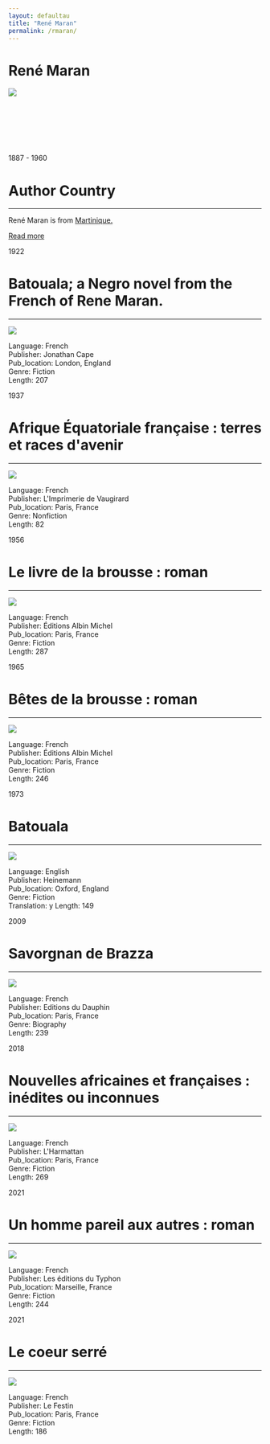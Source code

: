 ```yaml
---
layout: defaultau
title: "René Maran"
permalink: /rmaran/
---
```

<!-- partial:index.partial.html -->
<div class="content">
    <h1>René Maran</h1>
    <div class="quote">
        <div><img src="https://upload.wikimedia.org/wikipedia/commons/thumb/f/f1/Ren%C3%A9_Maran-1930.jpg/340px-Ren%C3%A9_Maran-1930.jpg" class="logo"></div>
    </div>
    <div class="timeline">
        <div style="padding-bottom:100px;"></div>
        <div class="block">
            <div class="date right"><p class="right">1887 - 1960</p></div>
            <div class="dot"></div>
            <div class="left first">
            <div class="author_country">          
                <h1>Author Country</h1><hr>
          <div class="aclocation">   <p>René Maran is from <a href="{{ site.baseurl }}/8"> Martinique.</a></p></div>
            <div class="acreadmore">    <a href="https://en.wikipedia.org/wiki/Ren%C3%A9_Maran" target="_blank">Read more</a></div>
            </div>
            </div>
        </div>
        <div class="block">
            <div class="date left"><p class="left">1922</p></div>
            <div class="dot"></div>
            <div class="right hide">
                <h1>Batouala; a Negro novel from the French of Rene Maran.</h1><hr>
                <p><img src="https://images-na.ssl-images-amazon.com/images/I/41vzukWE-EL._SX346_BO1,204,203,200_.jpg"></p>
                <p>
                Language: French<br/>
                Publisher: Jonathan Cape<br/>
                Pub_location: London, England<br/>
                Genre: Fiction<br/>
                Length: 207</p>
            </div>
        </div>
        <div class="block">
            <div class="date right"><p class="right">1937</p></div>
            <div class="dot"></div>
            <div class="left hide">
                <h1>Afrique Équatoriale française : terres et races d'avenir</h1><hr>
                <p><img src="https://www.soumbala.com/media/catalog/product/cache/1/image/177x265/5e06319eda06f020e43594a9c230972d/B/3/B30897_1.png"></p>
                <p>Language: French<br/>
                Publisher: L'Imprimerie de Vaugirard<br/>
                Pub_location: Paris, France<br/>
                Genre: Nonfiction<br/>
                Length: 82</p>
            </div>
        </div>
        <div class="block">
            <div class="date left"><p class="left">1956</p></div>
            <div class="dot"></div>
            <div class="right hide">
                <h1>Le livre de la brousse : roman</h1><hr>
                <p><img src="https://www.soumbala.com/media/catalog/product/cache/1/image/5e06319eda06f020e43594a9c230972d/A/1/A1007_3.jpg"></p>
                <p>Language: French<br/>
                Publisher: Éditions Albin Michel<br/>
                Pub_location: Paris, France<br/>
                Genre: Fiction<br/>
                Length: 287</p>
            </div>
        </div>
        <div class="block">
            <div class="date right"><p class="right">1965</p></div>
            <div class="dot"></div>
            <div class="left hide">
                <h1>Bêtes de la brousse : roman</h1><hr>
                <p><img src="https://www.soumbala.com/media/catalog/product/cache/1/image/5e06319eda06f020e43594a9c230972d/S/5/S50531.jpg"></p>
                <p>Language: French<br/>
                Publisher: Éditions Albin Michel<br/>
                Pub_location: Paris, France<br/>
                Genre: Fiction<br/>
                Length: 246</p>
            </div>
        </div>
        <div class="block">
            <div class="date left"><p class="left">1973</p></div>
            <div class="dot"></div>
            <div class="right hide">
                <h1>Batouala</h1><hr>
                <p><img src="https://images-na.ssl-images-amazon.com/images/I/51KDXPEVMGL._SX296_BO1,204,203,200_.jpg"></p>
                <p>Language: English<br/>
                Publisher: Heinemann<br/>
                Pub_location: Oxford, England<br/>
                Genre: Fiction<br/>
                Translation: y
                Length: 149</p>
            </div>
        </div>
        <div class="block">
            <div class="date right"><p class="right">2009</p></div>
            <div class="dot"></div>
            <div class="left hide">
                <h1>Savorgnan de Brazza</h1><hr>
                <p><img src="https://m.media-amazon.com/images/I/51O9Lvk9ACL._SX333_BO1,204,203,200_.jpg"></p>
                <p>Language: French<br/>
                Publisher: Editions du Dauphin<br/>
                Pub_location: Paris, France<br/>
                Genre: Biography<br/>
                Length: 239</p>
            </div>
        </div>
        <div class="block">
            <div class="date left"><p class="left">2018</p></div>
            <div class="dot"></div>
            <div class="right hide">
                <h1>Nouvelles africaines et françaises : inédites ou inconnues</h1><hr>
                <p><img src="https://static.fnac-static.com/multimedia/Images/FR/NR/79/9f/9a/10133369/1540-1/tsp20220701175452/Nouvelles-africaines-et-francaises.jpg"></p>
                <p>Language: French<br/>
                Publisher: L'Harmattan<br/>
                Pub_location: Paris, France<br/>
                Genre: Fiction<br/>
                Length: 269</p>
            </div>
        </div>
        <div class="block">
            <div class="date right"><p class="right">2021</p></div>
            <div class="dot"></div>
            <div class="left hide">
                <h1>Un homme pareil aux autres : roman</h1><hr>
                <p><img src="https://images-na.ssl-images-amazon.com/images/I/61KAKt7eTgL.jpg"></p>
                <p>Language: French<br/>
                Publisher: Les éditions du Typhon<br/>
                Pub_location: Marseille, France<br/>
                Genre: Fiction<br/>
                Length: 244</p>
            </div>
        </div>
        <div class="block">
            <div class="date left"><p class="left">2021</p></div>
            <div class="dot"></div>
            <div class="right hide">
                <h1>Le coeur serré</h1><hr>
                <p><img src="https://media.electre-ng.com/images/image-id/5fa02014e842fcd5ebaf729ec3dc76fd1ba11f99f4f9168e962cbf867315f4eb.jpg"></p>
                <p>Language: French<br/>
                Publisher: Le Festin<br/>
                Pub_location: Paris, France<br/>
                Genre: Fiction<br/>
                Length: 186</p>
            </div>
        </div>
        <div style="padding-bottom:100px;"></div>
    </div>
  <!-- partial -->
<script src='https://cdnjs.cloudflare.com/ajax/libs/jquery/3.1.1/jquery.min.js'></script><script  src="{{ site.baseurl }}/assets/js/authorscript.js"></script>